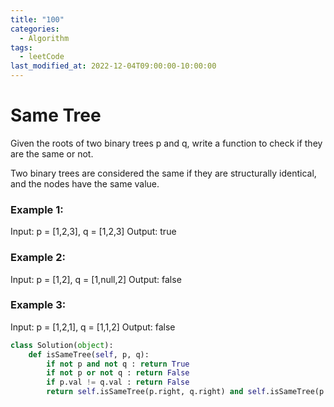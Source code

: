 ```yaml
---
title: "100"
categories:
  - Algorithm
tags:
  - leetCode
last_modified_at: 2022-12-04T09:00:00-10:00:00
---
```


# Same Tree

Given the roots of two binary trees p and q, write a function to check if they are the same or not.

Two binary trees are considered the same if they are structurally identical, and the nodes have the same value.

### Example 1:

Input: p = [1,2,3], q = [1,2,3]
Output: true

### Example 2:

Input: p = [1,2], q = [1,null,2]
Output: false

### Example 3:

Input: p = [1,2,1], q = [1,1,2]
Output: false

```python
class Solution(object):
    def isSameTree(self, p, q):
        if not p and not q : return True
        if not p or not q : return False
        if p.val != q.val : return False
        return self.isSameTree(p.right, q.right) and self.isSameTree(p.left, q.left)
```